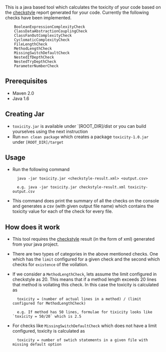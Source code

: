 This is a java based tool which calculates the toxicity of your code based on the [checkstyle](http://maven.apache.org/plugins/maven-checkstyle-plugin/) report generated for your code. Currently the following checks have been implemented.

        BooleanExpressionComplexityCheck
        ClassDataAbstractionCouplingCheck
        ClassFanOutComplexityCheck
        CyclomaticComplexityCheck
        FileLengthCheck
        MethodLengthCheck
        MissingSwitchDefaultCheck
        NestedIfDepthCheck
        NestedTryDepthCheck
        ParameterNumberCheck
        

## Prerequisites

* Maven 2.0 
* Java 1.6

## Creating Jar

* `toxicity.jar` is available under `[ROOT_DIR]/dist or you can build yourselves using the next instruction
* Run `mvn clean package` which creates a package `toxicity-1.0.jar` under `[ROOT_DIR]/target`

## Usage


* Run the following command 

        java -jar toxicity.jar <checkstyle-result.xml> <output.csv>

        e.g. java -jar toxicity.jar checkstyle-result.xml toxicity-output.csv
        
* This command does print the summary of all the checks on the console and generates a csv (with given output file name) which contains the toxicity value for each of the check for every file.

## How does it work


* This tool requires the [checkstyle](http://maven.apache.org/plugins/maven-checkstyle-plugin/) result (in the form of xml) generated from your java project.        

* There are two types of categories in the above mentioned checks. One which has the `limit` configured for a given check and the second which checks for `existence` of the voilation.

* If we consider a `MethodLengthCheck`, lets assume the limit configured in checkstyle as 20. This means that if a method length exceeds 20 lines that method is voilating this check. In this case the toxicity is calculated as 

        toxicity = (number of actual lines in a method) / (limit configured for MethodLengthCheck)
        
        e.g. If method has 50 lines, formulae for tixicity looks like `toxicity = 50/20` which is 2.5
        
* For checks like `MissingSwitchDefaultCheck` which does not have a limit configured, toxicity is calculated as 

        toxicity = number of swtich statements in a given file with missing default option


        